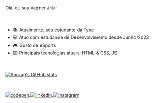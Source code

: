 <p align="left" font-size="1px">Olá, eu sou Vagner Jr👍!</p> 

<br/>

- 📚️ Atualmente, sou estudante da <a href="https://www.betrybe.com/" target="_blank">Tybe</a>
- 💻️ Atuo com estudande de Desenvolvimento desde Junho/2023
- 🎮️ Gosto de eSports
- ⌨️ Principais tecnologias atuais: HTML & CSS, JS.

<br/>

[![Anurag's GitHub stats](https://github-readme-stats.vercel.app/api?username=anuraghazra)](https://github.com/anuraghazra/github-readme-stats)

<br/>

<p align="left">
<a href="https://codepen.io/Dev_Natividade" target="_blank">
  <img align="center" src="https://img.shields.io/badge/-Dev_Natividade-05122A?style=flat&logo=codepen" alt="codepen"/>
</a>
<a href="https://www.linkedin.com/in/vagner-junior-47316921b/" target="_blank">
  <img align="center" src="https://img.shields.io/badge/-Vagner Junior-05122A?style=flat&logo=linkedin" alt="linkedin"/>
</a>
<a href="https://www.instagram.com/vagner_natividade/" target="_blank">
 <img align="center" src="https://img.shields.io/badge/-Vagner_Natividade-05122A?style=flat&logo=instagram" alt="instagram"/>
</a>
</p>
